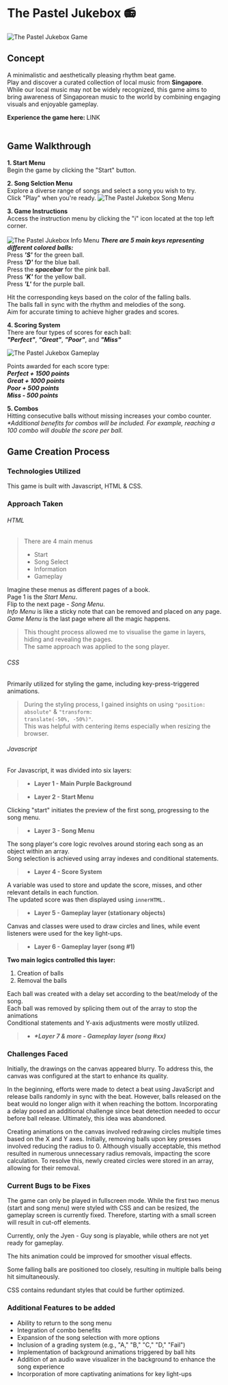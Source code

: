 # The Pastel Jukebox :radio:
![The Pastel Jukebox Game](https://github.com/jyennnn/the-pastel-jukebox/blob/main/images/readme/ThePastelJukebox-StartMenu2.png?raw=true)


## Concept 
A minimalistic and aesthetically pleasing rhythm beat game. <br>
Play and discover a curated collection of local music from <strong>Singapore</strong>.<br>
While our local music may not be widely recognized, this game aims to bring awareness of Singaporean music to the world by combining engaging visuals and enjoyable gameplay.</p>


<strong>Experience the game here: </strong> LINK 
</br>
</br>


## Game Walkthrough 
<strong>1. Start Menu</strong></br>
Begin the game by clicking the "Start" button.

<strong>2. Song Selction Menu</strong> </br>
Explore a diverse range of songs and select a song you wish to try.</br>
Click "Play" when you're ready.
![The Pastel Jukebox Song Menu](https://github.com/jyennnn/the-pastel-jukebox/blob/main/images/readme/ThePastelJukebox-SongMenu2.png?raw=true)

<strong>3. Game Instructions</strong></br>
Access the instruction menu by clicking the "i" icon located at the top left corner.</br></br>
![The Pastel Jukebox Info Menu](https://github.com/jyennnn/the-pastel-jukebox/blob/main/images/readme/ThePastelJukebox-InfoMenu2.png?raw=true)
<em><strong>There are 5 main keys representing different colored balls:</strong></em></br>
Press <em><strong>'S'</strong></em> for the green ball.</br>
Press <em><strong>'D'</strong></em> for the blue ball.</br>
Press the <em><strong>spacebar</strong></em> for the pink ball.</br>
Press <em><strong>'K'</strong></em> for the yellow ball.</br>
Press <em><strong>'L'</strong></em> for the purple ball.</br>

Hit the corresponding keys based on the color of the falling balls.</br>
The balls fall in sync with the rhythm and melodies of the song.</br>
Aim for accurate timing to achieve higher grades and scores.

<strong>4. Scoring System</strong></br>
There are four types of scores for each ball:</br>
<em><strong>"Perfect"</em></strong>, <em><strong>"Great"</em></strong>, <em><strong>"Poor"</em></strong>, and <em><strong>"Miss"</em></strong></br>

![The Pastel Jukebox Gameplay](https://media.giphy.com/media/v1.Y2lkPTc5MGI3NjExN2pnbWxjeHlsYm9hbTY4aTg5bXkwd2xxa3pqeWd5bXM2MzJveWQ5ZiZlcD12MV9pbnRlcm5hbF9naWZfYnlfaWQmY3Q9Zw/tMg4vRyBz1tUXFKmNJ/giphy.gif)

Points awarded for each score type:</br>
<em><strong>Perfect + 1500 points</br>
Great + 1000 points</br>
Poor + 500 points</br>
Miss - 500 points</em></strong></br>

<strong>5. Combos</strong></br>
Hitting consecutive balls without missing increases your combo counter.</br>
<em>*Additional benefits for combos will be included.
For example, reaching a 100 combo will double the score per ball.</em>


## Game Creation Process

### Technologies Utilized

This game is built with Javascript, HTML & CSS. 

### Approach Taken

###### HTML
> There are 4 main menus
> - Start
> - Song Select
> - Information 
> - Gameplay 

Imagine these menus as different pages of a book. </br>
Page 1 is the <em>Start Menu</em>.</br>
Flip to the next page - <em>Song Menu</em>.</br>
<em>Info Menu</em> is like a sticky note that can be removed and placed on any page.</br>
<em>Game Menu</em> is the last page where all the magic happens.</br>

>This thought process allowed me to visualise the game in layers, hiding and revealing the pages.</br>
The same approach was applied to the song player.

###### CSS

Primarily utilized for styling the game, including key-press-triggered animations.</br>

>During the styling process, I gained insights on using <code>"position: absolute"</code> & <code>"transform: translate(-50%, -50%)"</code>.</br> 
This was helpful with centering items especially when resizing the browser.</br>

###### Javascript

For Javascript, it was divided into six layers:
>- <strong>Layer 1 - Main Purple Background</strong>

> - <strong>Layer 2 - Start Menu</strong>

Clicking "start" initiates the preview of the first song, progressing to the song menu.

>- <strong>Layer 3 - Song Menu</strong>

The song player's core logic revolves around storing each song as an object within an array.</br> 
Song selection is achieved using array indexes and conditional statements.

> - <strong>Layer 4 - Score System</strong>

A variable was used to store and update the score, misses, and other relevant details in each function.</br>
The updated score was then displayed using <code>innerHTML.</code>

>- <strong>Layer 5 - Gameplay layer (stationary objects)</strong>

Canvas and classes were used to draw circles and lines, while event listeners were used for the key light-ups.

>- <strong>Layer 6 - Gameplay layer (song #1)</strong>

<strong>Two main logics controlled this layer:</strong><br>
1. Creation of balls 
2. Removal the balls</br> 

Each ball was created with a delay set according to the beat/melody of the song.</br>
Each ball was removed by splicing them out of the array to stop the animations</br> 
Conditional statements and Y-axis adjustments were mostly utilized.

>- <em><strong>*Layer 7 & more - Gameplay layer (song #xx)</em></strong>


### Challenges Faced 

Initially, the drawings on the canvas appeared blurry. To address this, the canvas was configured at the start to enhance its quality.

In the beginning, efforts were made to detect a beat using JavaScript and release balls randomly in sync with the beat. However, balls released on the beat would no longer align with it when reaching the bottom. Incorporating a delay posed an additional challenge since beat detection needed to occur before ball release. Ultimately, this idea was abandoned.

Creating animations on the canvas involved redrawing circles multiple times based on the X and Y axes. Initially, removing balls upon key presses involved reducing the radius to 0. Although visually acceptable, this method resulted in numerous unnecessary radius removals, impacting the score calculation. To resolve this, newly created circles were stored in an array, allowing for their removal.


### Current Bugs to be Fixes 

The game can only be played in fullscreen mode. While the first two menus (start and song menu) were styled with CSS and can be resized, the gameplay screen is currently fixed. Therefore, starting with a small screen will result in cut-off elements.

Currently, only the Jyen - Guy song is playable, while others are not yet ready for gameplay.

The hits animation could be improved for smoother visual effects.

Some falling balls are positioned too closely, resulting in multiple balls being hit simultaneously.

CSS contains redundant styles that could be further optimized.

### Additional Features to be added 
- Ability to return to the song menu
- Integration of combo benefits
- Expansion of the song selection with more options
- Inclusion of a grading system (e.g., "A," "B," "C," "D," "Fail")
- Implementation of background animations triggered by ball hits
- Addition of an audio wave visualizer in the background to enhance the song experience
- Incorporation of more captivating animations for key light-ups